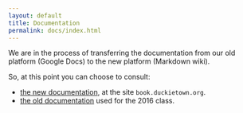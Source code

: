 ```yaml
---
layout: default
title: Documentation
permalink: docs/index.html
---
```


We are in the process of transferring the documentation
from our old platform (Google Docs) to the new platform (Markdown wiki).

So, at this point you can choose to consult:

- [the new documentation][docs-new], at the site `book.duckietown.org`.
- [the old documentation][docs-old] used for the 2016 class.

[docs-new]: http://book.duckietown.org/
[docs-old]: http://duckietown.mit.edu/
